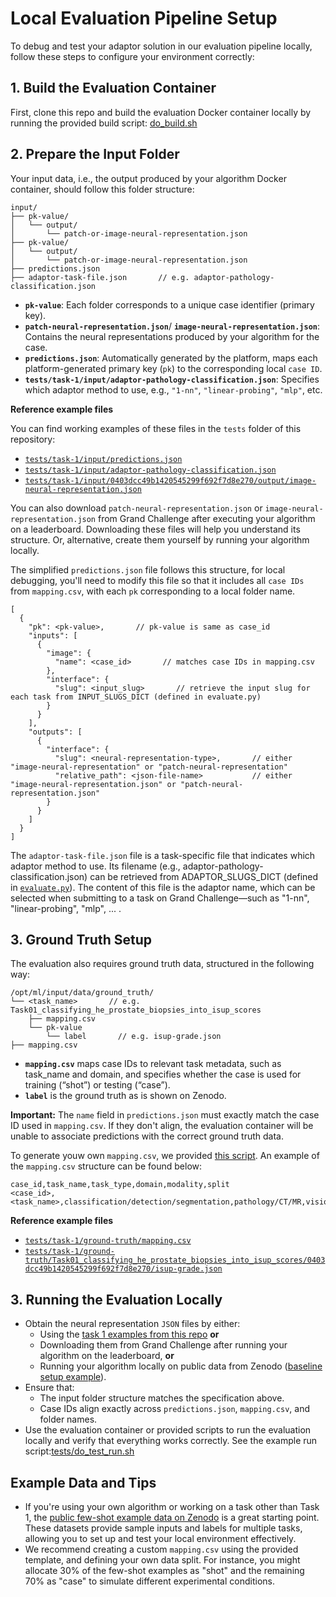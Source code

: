 # Local Evaluation Pipeline Setup
To debug and test your adaptor solution in our evaluation pipeline locally, follow these steps to configure your environment correctly:

## 1. Build the Evaluation Container
First, clone this repo and build the evaluation Docker container locally by running the provided build script:
[do\_build.sh](https://github.com/DIAGNijmegen/unicorn_eval/blob/add-local-debugging/tests/do_build.sh)

## 2. Prepare the Input Folder
Your input data, i.e., the output produced by your algorithm Docker container, should follow this folder structure:

```
input/
├── pk-value/
│   └── output/
│       └── patch-or-image-neural-representation.json
├── pk-value/
│   └── output/
│       └── patch-or-image-neural-representation.json
├── predictions.json
├── adaptor-task-file.json       // e.g. adaptor-pathology-classification.json
```
* **`pk-value`**: Each folder corresponds to a unique case identifier (primary key).
* **`patch-neural-representation.json`**/ **`image-neural-representation.json`**: Contains the neural representations produced by your algorithm for the case.
* **`predictions.json`**: Automatically generated by the platform, maps each platform-generated primary key (`pk`) to the corresponding local `case ID`.
* **`tests/task-1/input/adaptor-pathology-classification.json`**: Specifies which adaptor method to use, e.g., `"1-nn"`, `"linear-probing"`, `"mlp"`, etc.

**Reference example files**

You can find working examples of these files in the `tests` folder of this repository:
* [`tests/task-1/input/predictions.json`](task-1/input/predictions.json)
* [`tests/task-1/input/adaptor-pathology-classification.json`](task-1/input/adaptor-pathology-classification.json)
* [`tests/task-1/input/0403dcc49b1420545299f692f7d8e270/output/image-neural-representation.json`](task-1/input/0403dcc49b1420545299f692f7d8e270/output/image-neural-representation.json)

You can also download `patch-neural-representation.json` or `image-neural-representation.json` from Grand Challenge after executing your algorithm on a leaderboard. Downloading these files will help you understand its structure. Or, alternative, create them yourself by running your algorithm locally.

The simplified `predictions.json` file follows this structure, for local debugging, you'll need to modify this file so that it includes all `case IDs` from `mapping.csv`, with each `pk` corresponding to a local folder name.
```
[
  {
    "pk": <pk-value>,       // pk-value is same as case_id
    "inputs": [
      {
        "image": {
          "name": <case_id>       // matches case IDs in mapping.csv
        },
        "interface": {
          "slug": <input_slug>       // retrieve the input slug for each task from INPUT_SLUGS_DICT (defined in evaluate.py)
        }
      }
    ],
    "outputs": [
      {
        "interface": {
          "slug": <neural-representation-type>,       // either "image-neural-representation" or "patch-neural-representation"
          "relative_path": <json-file-name>           // either "image-neural-representation.json" or "patch-neural-representation.json"
        }
      }
    ]
  }
]
```

The `adaptor-task-file.json` file is a task-specific file that indicates which adaptor method to use. Its filename (e.g., adaptor-pathology-classification.json) can be retrieved from ADAPTOR_SLUGS_DICT (defined in [`evaluate.py`](src/unicorn_eval/evaluate.py)). The content of this file is the adaptor name, which can be selected when submitting to a task on Grand Challenge—such as "1-nn", "linear-probing", "mlp", ... .

## 3. Ground Truth Setup
The evaluation also requires ground truth data, structured in the following way:

``` 
/opt/ml/input/data/ground_truth/
└── <task_name>       // e.g. Task01_classifying_he_prostate_biopsies_into_isup_scores
    ├── mapping.csv
    └── pk-value
        └── label       // e.g. isup-grade.json
├── mapping.csv
```
* **`mapping.csv`** maps case IDs to relevant task metadata, such as task_name and domain, and specifies whether the case is used for training (“shot”) or testing (“case”).
* **`label`** is the ground truth as is shown on Zenodo.

**Important:** The `name` field in `predictions.json` must exactly match the case ID used in `mapping.csv`. If they don't align, the evaluation container will be unable to associate predictions with the correct ground truth data.

To generate youw own `mapping.csv`, we provided [this script](generate_mapping.py). An example of the `mapping.csv` structure can be found below:
```
case_id,task_name,task_type,domain,modality,split
<case_id>,<task_name>,classification/detection/segmentation,pathology/CT/MR,vision,shot/case
```

**Reference example files**
* [`tests/task-1/ground-truth/mapping.csv`](task-1/ground-truth/mapping.csv)
* [`tests/task-1/ground-truth/Task01_classifying_he_prostate_biopsies_into_isup_scores/0403dcc49b1420545299f692f7d8e270/isup-grade.json`](task-1/ground-truth/Task01_classifying_he_prostate_biopsies_into_isup_scores/0403dcc49b1420545299f692f7d8e270/isup-grade.json)


## 3. Running the Evaluation Locally
- Obtain the neural representation `JSON` files by either:
  - Using the [task 1 examples from this repo](task-1/input)  **or**
  - Downloading them from Grand Challenge after running your algorithm on the leaderboard, **or**
  - Running your algorithm locally on public data from Zenodo ([baseline setup example](https://github.com/DIAGNijmegen/unicorn_baseline/blob/main/setup-docker.md)).
- Ensure that:
  - The input folder structure matches the specification above.
  - Case IDs align exactly across `predictions.json`, `mapping.csv`, and folder names.
- Use the evaluation container or provided scripts to run the evaluation locally and verify that everything works correctly. See the example run script:[tests/do_test_run.sh](do_test_run.sh)


## Example Data and Tips
- If you're using your own algorithm or working on a task other than Task 1, the [public few-shot example data on Zenodo](https://doi.org/10.5281/zenodo.14832502) is a great starting point. These datasets provide sample inputs and labels for multiple tasks, allowing you to set up and test your local environment effectively.
- We recommend creating a custom `mapping.csv` using the provided template, and defining your own data split. For instance, you might allocate 30% of the few-shot examples as "shot" and the remaining 70% as "case" to simulate different experimental conditions.